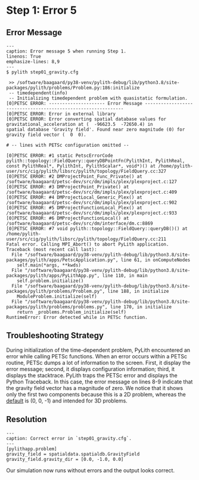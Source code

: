 # Step 1: Error 5

## Error Message

```{code-block} console
---
caption: Error message 5 when running Step 1.
linenos: True
emphasize-lines: 8,9
---
$ pylith step01_gravity.cfg

 >> /software/baagaard/py38-venv/pylith-debug/lib/python3.8/site-packages/pylith/problems/Problem.py:186:initialize
 -- timedependent(info)
 -- Initializing timedependent problem with quasistatic formulation.
[0]PETSC ERROR: --------------------- Error Message --------------------------------------------------------------
[0]PETSC ERROR: Error in external library
[0]PETSC ERROR: Error converting spatial database values for gravitational_acceleration at (  -96623.5  -72650.4) in
spatial database 'Gravity field'. Found near zero magnitude (0) for gravity field vector (  0  0).

# -- lines with PETSc configuration omitted --

[0]PETSC ERROR: #1 static PetscErrorCode pylith::topology::FieldQuery::queryDBPointFn(PylithInt, PylithReal, const PylithReal*, PylithInt, PylithScalar*, void*)() at /home/pylith-user/src/cig/pylith/libsrc/pylith/topology/FieldQuery.cc:327
[0]PETSC ERROR: #2 DMProjectPoint_Func_Private() at /software/baagaard/petsc-dev/src/dm/impls/plex/plexproject.c:127
[0]PETSC ERROR: #3 DMProjectPoint_Private() at /software/baagaard/petsc-dev/src/dm/impls/plex/plexproject.c:409
[0]PETSC ERROR: #4 DMProjectLocal_Generic_Plex() at /software/baagaard/petsc-dev/src/dm/impls/plex/plexproject.c:902
[0]PETSC ERROR: #5 DMProjectFunctionLocal_Plex() at /software/baagaard/petsc-dev/src/dm/impls/plex/plexproject.c:933
[0]PETSC ERROR: #6 DMProjectFunctionLocal() at /software/baagaard/petsc-dev/src/dm/interface/dm.c:8869
[0]PETSC ERROR: #7 void pylith::topology::FieldQuery::queryDB()() at /home/pylith-user/src/cig/pylith/libsrc/pylith/topology/FieldQuery.cc:211
Fatal error. Calling MPI_Abort() to abort PyLith application.
Traceback (most recent call last):
  File "/software/baagaard/py38-venv/pylith-debug/lib/python3.8/site-packages/pylith/apps/PetscApplication.py", line 61, in onComputeNodes
    self.main(*args, **kwds)
  File "/software/baagaard/py38-venv/pylith-debug/lib/python3.8/site-packages/pylith/apps/PyLithApp.py", line 110, in main
    self.problem.initialize()
  File "/software/baagaard/py38-venv/pylith-debug/lib/python3.8/site-packages/pylith/problems/Problem.py", line 188, in initialize
    ModuleProblem.initialize(self)
  File "/software/baagaard/py38-venv/pylith-debug/lib/python3.8/site-packages/pylith/problems/problems.py", line 170, in initialize
    return _problems.Problem_initialize(self)
RuntimeError: Error detected while in PETSc function.
```

## Troubleshooting Strategy

During initialization of the time-dependent problem, PyLith encountered an error while calling PETSc functions.
When an error occurs within a PETSc routine, PETSc dumps a lot of information to the screen.
First, it display the error message; second, it displays configuration information; third, it displays the stacktrace.
PyLith traps the PETSc error and displays the Python Traceback.
In this case, the error message on lines 8-9 indicate that the gravity field vector has a magnitude of zero.
We notice that it shows only the first two components because this is a 2D problem, whereas the [default](https://spatialdata.readthedocs.io/en/latest/user/components/spatialdb/GravityField.html) is (0, 0, -1) and intended for 3D problems.

## Resolution

```{code-block} cfg
---
caption: Correct error in `step01_gravity.cfg`.
---
[pylithapp.problem]
gravity_field = spatialdata.spatialdb.GravityField
gravity_field.gravity_dir = [0.0, -1.0, 0.0]
```

Our simulation now runs without errors and the output looks correct.
